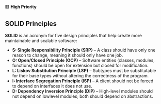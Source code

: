 🟥 **High Priority**
<br>
## SOLID Principles
**SOLID** is an acronym for five design principles that help create more maintainable and scalable software:
-   **S: Single Responsibility Principle (SRP)** – A class should have only one reason to change, meaning it should only have one job.
-   **O: Open/Closed Principle (OCP)** – Software entities (classes, modules, functions) should be open for extension but closed for modification.
-   **L: Liskov Substitution Principle (LSP)** – Subtypes must be substitutable for their base types without altering the correctness of the program.
-   **I: Interface Segregation Principle (ISP)** – A client should not be forced to depend on interfaces it does not use.
-   **D: Dependency Inversion Principle (DIP)** – High-level modules should not depend on lowlevel modules; both should depend on abstractions.